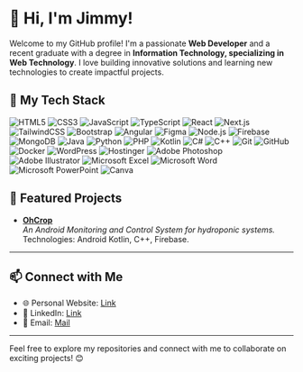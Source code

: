 # 👋 Hi, I'm Jimmy!

Welcome to my GitHub profile! I'm a passionate **Web Developer** and a recent graduate with a degree in **Information Technology, specializing in Web Technology**. I love building innovative solutions and learning new technologies to create impactful projects.



## 🚀 My Tech Stack

<!--
### 🌐 Frontend
### ⚙️ Backend & Programming
### 🛠️ Tools & Platforms
### 🎨 Design & Productivity Tools

-->

![HTML5](https://img.shields.io/badge/HTML5-E34F26?logo=html5&logoColor=white)
![CSS3](https://img.shields.io/badge/CSS3-1572B6?logo=css3&logoColor=white)
![JavaScript](https://img.shields.io/badge/JavaScript-F7DF1E?logo=javascript&logoColor=black)
![TypeScript](https://img.shields.io/badge/TypeScript-3178C6?logo=typescript&logoColor=white)
![React](https://img.shields.io/badge/React-61DAFB?logo=react&logoColor=black)
![Next.js](https://img.shields.io/badge/Next.js-000000?logo=nextdotjs&logoColor=white)
![TailwindCSS](https://img.shields.io/badge/TailwindCSS-06B6D4?logo=tailwindcss&logoColor=white)
![Bootstrap](https://img.shields.io/badge/Bootstrap-7952B3?logo=bootstrap&logoColor=white)
![Angular](https://img.shields.io/badge/Angular-DD0031?logo=angular&logoColor=white)
![Figma](https://img.shields.io/badge/Figma-272727?logo=figma&logoColor=white)
![Node.js](https://img.shields.io/badge/Node.js-339933?logo=nodedotjs&logoColor=white)
![Firebase](https://img.shields.io/badge/Firebase-FFCA28?logo=firebase&logoColor=black)
![MongoDB](https://img.shields.io/badge/MongoDB-47A248?logo=mongodb&logoColor=white)
![Java](https://img.shields.io/badge/Java-007396?logo=java&logoColor=white)
![Python](https://img.shields.io/badge/Python-3776AB?logo=python&logoColor=white)
![PHP](https://img.shields.io/badge/PHP-777BB4?logo=php&logoColor=white)
![Kotlin](https://img.shields.io/badge/Kotlin-0095D5?logo=kotlin&logoColor=white)
![C#](https://img.shields.io/badge/C%23-239120?logo=csharp&logoColor=white)
![C++](https://img.shields.io/badge/C++-00599C?logo=cplusplus&logoColor=white)
![Git](https://img.shields.io/badge/Git-F05032?logo=git&logoColor=white)
![GitHub](https://img.shields.io/badge/GitHub-181717?logo=github&logoColor=white)
![Docker](https://img.shields.io/badge/Docker-2496ED?logo=docker&logoColor=white)
![WordPress](https://img.shields.io/badge/WordPress-21759B?logo=wordpress&logoColor=white)
![Hostinger](https://img.shields.io/badge/Hostinger-5333ED?logo=hostinger&logoColor=white)
![Adobe Photoshop](https://img.shields.io/badge/Adobe%20Photoshop-31A8FF?logo=adobephotoshop&logoColor=white)
![Adobe Illustrator](https://img.shields.io/badge/Adobe%20Illustrator-FF9A00?logo=adobeillustrator&logoColor=white)
![Microsoft Excel](https://img.shields.io/badge/Microsoft%20Excel-217346?logo=microsoftexcel&logoColor=white)
![Microsoft Word](https://img.shields.io/badge/Microsoft%20Word-2B579A?logo=microsoftword&logoColor=white)
![Microsoft PowerPoint](https://img.shields.io/badge/Microsoft%20PowerPoint-B7472A?logo=microsoftpowerpoint&logoColor=white)
![Canva](https://img.shields.io/badge/Canva-00C4CC?logo=canva&logoColor=white)



## 🌟 Featured Projects
- **[OhCrop](https://github.com/JayThreeme/OHCrop.git)**  
  *An Android Monitoring and Control System for hydroponic systems.*  
  Technologies: Android Kotlin, C++, Firebase.

---

## 📫 Connect with Me
- 🌐 Personal Website: [Link](https://jimmyjucarjr.com)
- 💼 LinkedIn: [Link](https://www.linkedin.com/in/jimmyjucarjr/)
- 📧 Email: [Mail](mailto:jayjucarjr@gmail.com)

---
<!--
### ⚡ Fun Fact
I’m always on the lookout for opportunities to build impactful apps, whether it's tracking job applications or greeting people with a festive single-page app!
-->

Feel free to explore my repositories and connect with me to collaborate on exciting projects! 😊

<!--
**JayThreeme/JayThreeme** is a ✨ _special_ ✨ repository because its `README.md` (this file) appears on your GitHub profile.

Here are some ideas to get you started:

- 🔭 I’m currently working on ...
- 🌱 I’m currently learning ...
- 👯 I’m looking to collaborate on ...
- 🤔 I’m looking for help with ...
- 💬 Ask me about ...
- 📫 How to reach me: ...
- 😄 Pronouns: ...
- ⚡ Fun fact: ...
-->
